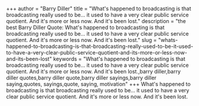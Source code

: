 +++
author = "Barry Diller"
title = "What's happened to broadcasting is that broadcasting really used to be... it used to have a very clear public service quotient. And it's more or less now. And it's been lost."
description = "the best Barry Diller Quote: What's happened to broadcasting is that broadcasting really used to be... it used to have a very clear public service quotient. And it's more or less now. And it's been lost."
slug = "whats-happened-to-broadcasting-is-that-broadcasting-really-used-to-be-it-used-to-have-a-very-clear-public-service-quotient-and-its-more-or-less-now-and-its-been-lost"
keywords = "What's happened to broadcasting is that broadcasting really used to be... it used to have a very clear public service quotient. And it's more or less now. And it's been lost.,barry diller,barry diller quotes,barry diller quote,barry diller sayings,barry diller saying,quotes, sayings,quote, saying, motivation"
+++
What's happened to broadcasting is that broadcasting really used to be... it used to have a very clear public service quotient. And it's more or less now. And it's been lost.
